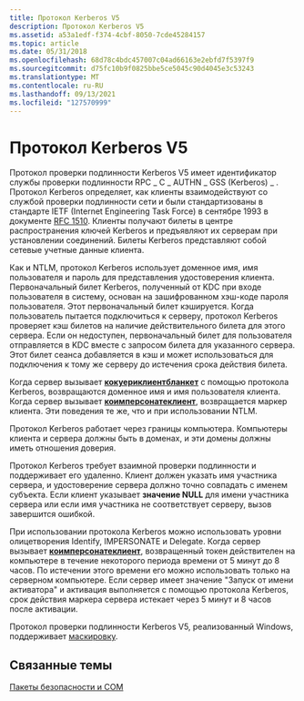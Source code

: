 ```yaml
---
title: Протокол Kerberos V5
description: Протокол Kerberos V5
ms.assetid: a53a1edf-f374-4cbf-8050-7cde45284157
ms.topic: article
ms.date: 05/31/2018
ms.openlocfilehash: 68d78c4bdc457007c04ad66163e2ebfd7f5397f9
ms.sourcegitcommit: d75fc10b9f0825bbe5ce5045c90d4045e3c53243
ms.translationtype: MT
ms.contentlocale: ru-RU
ms.lasthandoff: 09/13/2021
ms.locfileid: "127570999"
---
```

# <a name="kerberos-v5-protocol"></a>Протокол Kerberos V5

Протокол проверки подлинности Kerberos V5 имеет идентификатор службы проверки подлинности RPC \_ C \_ AUTHN \_ GSS (Kerberos) \_ . Протокол Kerberos определяет, как клиенты взаимодействуют со службой проверки подлинности сети и были стандартизованы в стандарте IETF (Internet Engineering Task Force) в сентябре 1993 в документе [RFC 1510](https://www.ietf.org/rfc/rfc1510.txt). Клиенты получают билеты в центре распространения ключей Kerberos и предъявляют их серверам при установлении соединений. Билеты Kerberos представляют собой сетевые учетные данные клиента.

Как и NTLM, протокол Kerberos использует доменное имя, имя пользователя и пароль для представления удостоверения клиента. Первоначальный билет Kerberos, полученный от KDC при входе пользователя в систему, основан на зашифрованном хэш-коде пароля пользователя. Этот первоначальный билет кэшируется. Когда пользователь пытается подключиться к серверу, протокол Kerberos проверяет кэш билетов на наличие действительного билета для этого сервера. Если он недоступен, первоначальный билет для пользователя отправляется в KDC вместе с запросом билета для указанного сервера. Этот билет сеанса добавляется в кэш и может использоваться для подключения к тому же серверу до истечения срока действия билета.

Когда сервер вызывает [**кокуериклиентбланкет**](/windows/desktop/api/combaseapi/nf-combaseapi-coqueryclientblanket) с помощью протокола Kerberos, возвращаются доменное имя и имя пользователя клиента. Когда сервер вызывает [**коимперсонатеклиент**](/windows/desktop/api/combaseapi/nf-combaseapi-coimpersonateclient), возвращается маркер клиента. Эти поведения те же, что и при использовании NTLM.

Протокол Kerberos работает через границы компьютера. Компьютеры клиента и сервера должны быть в доменах, и эти домены должны иметь отношения доверия.

Протокол Kerberos требует взаимной проверки подлинности и поддерживает его удаленно. Клиент должен указать имя участника сервера, и удостоверение сервера должно точно совпадать с именем субъекта. Если клиент указывает **значение NULL** для имени участника сервера или если имя участника не соответствует серверу, вызов завершится ошибкой.

При использовании протокола Kerberos можно использовать уровни олицетворения Identify, IMPERSONATE и Delegate. Когда сервер вызывает [**коимперсонатеклиент**](/windows/desktop/api/combaseapi/nf-combaseapi-coimpersonateclient), возвращенный токен действителен на компьютере в течение некоторого периода времени от 5 минут до 8 часов. По истечении этого времени его можно использовать только на серверном компьютере. Если сервер имеет значение "Запуск от имени активатора" и активация выполняется с помощью протокола Kerberos, срок действия маркера сервера истекает через 5 минут и 8 часов после активации.

Протокол проверки подлинности Kerberos V5, реализованный Windows, поддерживает [маскировку](cloaking.md).

## <a name="related-topics"></a>Связанные темы

<dl> <dt>

[Пакеты безопасности и COM](com-and-security-packages.md)
</dt> </dl>

 

 




